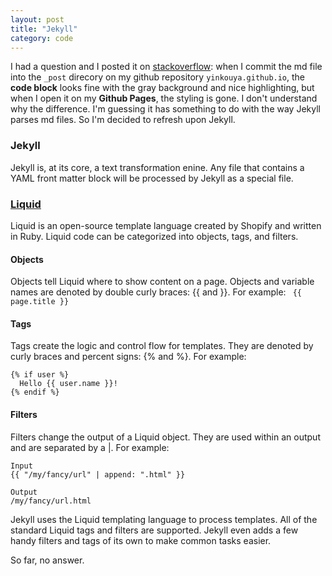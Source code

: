 ```yaml
---
layout: post
title: "Jekyll"
category: code
---
```

I had a question and I posted it on [stackoverflow](https://stackoverflow.com/questions/45455825/md-file-looks-fine-on-github-repo-but-it-doesnt-look-as-good-on-github-pages?noredirect=1#comment77930562_45455825): when I commit the md file into the `_post` direcory on my github repository `yinkouya.github.io`, the **code block** looks fine with the gray background and nice highlighting, but when I open it on my **Github Pages**, the styling is gone. I don't understand why the difference. I'm guessing it has something to do with the way Jekyll parses md files. So I'm decided to refresh upon Jekyll.

### Jekyll
Jekyll is, at its core, a text transformation enine. Any file that contains a YAML front matter block will be processed by Jekyll as a special file.

### [Liquid](https://shopify.github.io/liquid/)
Liquid is an open-source template language created by Shopify and written in Ruby. Liquid code can be categorized into objects, tags, and filters.

#### Objects
Objects tell Liquid where to show content on a page. Objects and variable names are denoted by double curly braces: {{ and }}. For example: ` {{ page.title }}`

#### Tags
Tags create the logic and control flow for templates. They are denoted by curly braces and percent signs: {% and %}.
For example:
```
{% if user %}
  Hello {{ user.name }}!
{% endif %}
```

#### Filters
Filters change the output of a Liquid object. They are used within an output and are separated by a |. For example:
```
Input
{{ "/my/fancy/url" | append: ".html" }}

Output
/my/fancy/url.html
```

Jekyll uses the Liquid templating language to process templates. All of the standard Liquid tags and filters are supported. Jekyll even adds a few handy filters and tags of its own to make common tasks easier.

So far, no answer.
